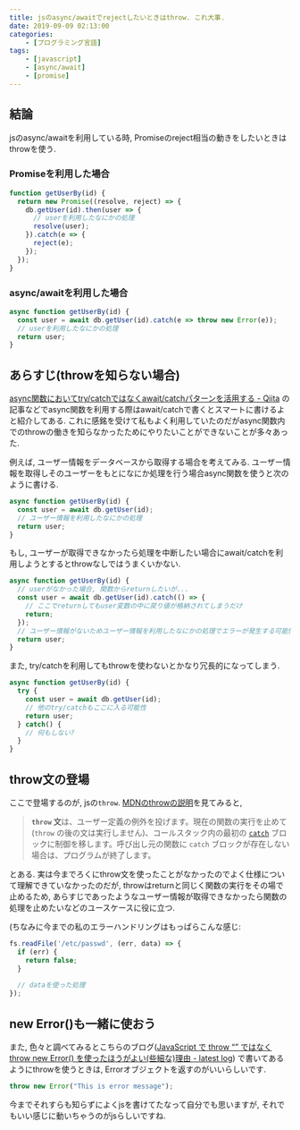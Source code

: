 ```yaml
---
title: jsのasync/awaitでrejectしたいときはthrow. これ大事.
date: 2019-09-09 02:13:00
categories:
    - [プログラミング言語]
tags:
    - [javascript]
    - [async/await]
    - [promise]
---
```


## 結論
jsのasync/awaitを利用している時, Promiseのreject相当の動きをしたいときはthrowを使う.

### Promiseを利用した場合
```js
function getUserBy(id) {
  return new Promise((resolve, reject) => {
    db.getUser(id).then(user => {
      // userを利用したなにかの処理
      resolve(user);
    }).catch(e => {
      reject(e);
    });
  });
}

```

### async/awaitを利用した場合
```js
async function getUserBy(id) {
  const user = await db.getUser(id).catch(e => throw new Error(e));
  // userを利用したなにかの処理
  return user;
}

```

## あらすじ(throwを知らない場合)

[async関数においてtry/catchではなくawait/catchパターンを活用する - Qiita](https://qiita.com/akameco/items/cc73afcdb5ac5d0774bc) の記事などでasync関数を利用する際はawait/catchで書くとスマートに書けるよと紹介してある. これに感銘を受けて私もよく利用していたのだがasync関数内でのthrowの働きを知らなかったためにやりたいことができないことが多々あった. 

例えば, ユーザー情報をデータベースから取得する場合を考えてみる.
ユーザー情報を取得しそのユーザーをもとになにか処理を行う場合async関数を使うと次のように書ける.

```js
async function getUserBy(id) {
  const user = await db.getUser(id);
  // ユーザー情報を利用したなにかの処理
  return user;
}

```

もし, ユーザーが取得できなかったら処理を中断したい場合にawait/catchを利用しようとするとthrowなしではうまくいかない.

```js
async function getUserBy(id) {
  // userがなかった場合, 関数からreturnしたいが...
  const user = await db.getUser(id).catch(() => {
    // ここでreturnしてもuser変数の中に戻り値が格納されてしまうだけ
    return;
  });
  // ユーザー情報がないためユーザー情報を利用したなにかの処理でエラーが発生する可能性
  return user;
}
```

また, try/catchを利用してもthrowを使わないとかなり冗長的になってしまう.

```js
async function getUserBy(id) {
  try {
    const user = await db.getUser(id);
    // 他のtry/catchもここに入る可能性
    return user;
  } catch() {
    // 何もしない?
  }
}
```

## throw文の登場

ここで登場するのが, jsの`throw`.
[MDNのthrowの説明](https://developer.mozilla.org/ja/docs/Web/JavaScript/Reference/Statements/throw)を見てみると,

> **`throw` 文**は、ユーザー定義の例外を投げます。現在の関数の実行を止めて (`throw` の後の文は実行しません)、コールスタック内の最初の [`catch`](https://developer.mozilla.org/ja/docs/Web/JavaScript/Reference/Statements/try...catch) ブロックに制御を移します。呼び出し元の関数に `catch` ブロックが存在しない場合は、プログラムが終了します。

とある. 実は今までろくにthrow文を使ったことがなかったのでよく仕様について理解できていなかったのだが, throwはreturnと同じく関数の実行をその場で止めるため, あらすじであったようなユーザー情報が取得できなかったら関数の処理を止めたいなどのユースケースに役に立つ. 

(ちなみに今までの私のエラーハンドリングはもっぱらこんな感じ:
```js
fs.readFile('/etc/passwd', (err, data) => {
  if (err) {
    return false;
  }
  
  // dataを使った処理
});
```

## new Error()も一緒に使おう

また, 色々と調べてみるとこちらのブログ([JavaScript で throw “” ではなく throw new Error() を使ったほうがよい(些細な)理由 - latest log](http://uupaa.hatenablog.com/entry/2014/03/12/050707)) で書いてあるようにthrowを使うときは, Errorオブジェクトを返すのがいいらしいです.

```js
throw new Error("This is error message");

```


今までそれすらも知らずによくjsを書けてたなって自分でも思いますが, それでもいい感じに動いちゃうのがjsらしいですね.
